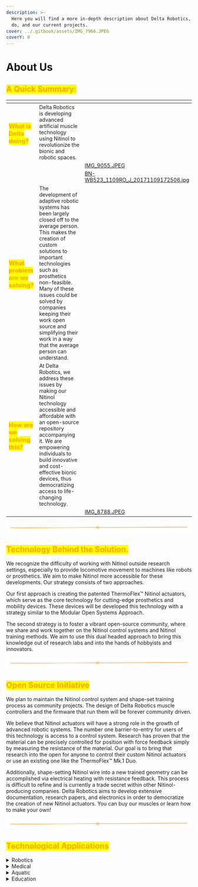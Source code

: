 ```yaml
---
description: >-
  Here you will find a more in-depth description about Delta Robotics, what we
  do, and our current projects.
cover: ../.gitbook/assets/IMG_7966.JPEG
coverY: 0
---
```


# About Us

## <mark style="color:orange;">A Quick Summary:</mark>

<table data-card-size="large" data-view="cards" data-full-width="false"><thead><tr><th></th><th></th><th data-hidden data-card-cover data-type="files"></th></tr></thead><tbody><tr><td><h3><mark style="color:orange;">What is Delta doing?</mark></h3></td><td>Delta Robotics is developing advanced artificial muscle technology using Nitinol to revolutionize the bionic and robotic spaces.</td><td></td></tr><tr><td></td><td></td><td><a href="../.gitbook/assets/IMG_9055.JPEG">IMG_9055.JPEG</a></td></tr><tr><td></td><td></td><td><a href="../.gitbook/assets/BN-WB523_1109RO_J_20171109172506.jpg">BN-WB523_1109RO_J_20171109172506.jpg</a></td></tr><tr><td><h3><mark style="color:orange;">What problem are we solving?</mark></h3></td><td>The development of adaptive robotic systems has been largely closed off to the average person. This makes the creation of custom solutions to important technologies such as prosthetics non-feasible.  Many of these issues could be solved by companies keeping their work open source and simplifying their work in a way that the average person can understand.</td><td></td></tr><tr><td><h3><mark style="color:orange;">How are we solving this?</mark></h3></td><td>At Delta Robotics, we address these issues by making our Nitinol technology accessible and affordable with an open-source repository accompanying it. We are empowering individuals to build innovative and cost-effective bionic devices, thus democratizing access to life-changing technology.</td><td></td></tr><tr><td></td><td></td><td><a href="../.gitbook/assets/IMG_8788.JPEG">IMG_8788.JPEG</a></td></tr></tbody></table>

<img src="../.gitbook/assets/file.excalidraw.svg" alt="" class="gitbook-drawing">

## <mark style="color:orange;">Technology Behind the Solution.</mark>

We recognize the difficulty of working with Nitinol outside research settings, especially to provide locomotive movement to machines like robots or prosthetics. We aim to make Nitinol more accessible for these developments. Our strategy consists of two approaches.&#x20;

Our first approach is creating the patented ThermoFlex™ Nitinol actuators, which serve as the core technology for cutting-edge prosthetics and mobility devices.  These devices will be developed this technology with a strategy similar to the Modular Open Systems Approach. &#x20;

The second strategy is to foster a vibrant open-source community, where we share and work together on the Nitinol control systems and Nitinol training methods. We aim to use this dual headed approach to bring this knowledge out of research labs and into the hands of hobbyists and innovators.

<img src="../.gitbook/assets/file.excalidraw.svg" alt="" class="gitbook-drawing">

## <mark style="color:orange;">Open Source Initiative</mark>

We plan to maintain the Nitinol control system and shape-set training process as community projects. The design of Delta Robotics muscle controllers and the firmware that run them will be forever community driven.

We believe that Nitinol actuators will have a strong role in the growth of advanced robotic systems. The number one barrier-to-entry for users of this technology is access to a control system. Research has proven that the material can be precisely controlled for position with force feedback simply by measuring the resistance of the material. Our goal is to bring that research into the open for anyone to control their custom Nitinol actuators or use an existing one like the ThermoFlex™ Mk.1 Duo.

Additionally, shape-setting Nitinol wire into a new trained geometry can be accomplished via electrical heating with resistance feedback. This process is difficult to refine and is currently a trade secret within other Nitinol-producing companies. Delta Robotics aims to develop extensive documentation, research papers, and electronics in order to democratize the creation of new Nitinol actuators. You can buy our muscles or learn how to make your own!

<img src="../.gitbook/assets/file.excalidraw.svg" alt="" class="gitbook-drawing">

## <mark style="color:orange;">Technological Applications</mark>

<details>

<summary>Robotics</summary>

The goal of our ThermoFlex muscle system is to provide an alternative soltion to traditional linear actuators such as hydraulics and pneumatics. Through innovations in Nitinol control and the ThermoFlex form factor, our products are designed to provide linear actuation without the supporting components required for other linear actuator types.

</details>

<details>

<summary>Medical</summary>

At Delta, we believe that medical devices should be available to anyone who needs them. Our actuators have the potential to revolutionize prosthetic devices, and our open-source initiatives will keep this technology open to the people who need it most.

</details>

<details>

<summary>Aquatic</summary>

There is immense potential for soft nitinol actuators within aquatic environments.  Nitinol is corrosion resistant and capable of withstanding extreme pressures, capable of operating at virtually any depth.  Through collaboration with universities such as the Florida Institute of Technology, Delta Robotics is developing aquatic ThermoFlex solutions.

</details>

<details>

<summary>Education</summary>

To make Nitinol more accessible, we are offering it within our ThermoFlex kits and as raw material available by request through our website. Our goal is to expand the knowledge base of soft actuators and build a community of people willing to take part in this paradigm shift toward soft robotics.

</details>

